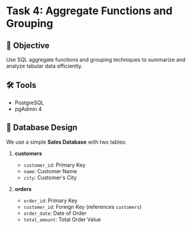 # Task 4: Aggregate Functions and Grouping

## 🎯 Objective
Use SQL aggregate functions and grouping techniques to summarize and analyze tabular data efficiently.

## 🛠️ Tools
- PostgreSQL
- pgAdmin 4

## 🧩 Database Design

We use a simple **Sales Database** with two tables:

1. **customers**
   - `customer_id`: Primary Key
   - `name`: Customer Name
   - `city`: Customer's City

2. **orders**
   - `order_id`: Primary Key
   - `customer_id`: Foreign Key (references `customers`)
   - `order_date`: Date of Order
   - `total_amount`: Total Order Value
